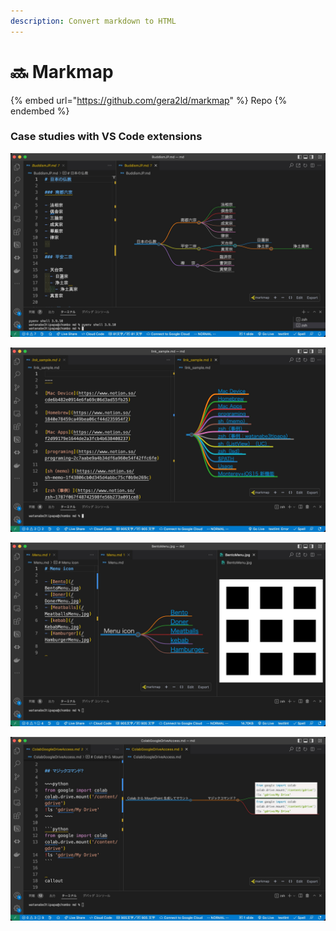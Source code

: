 ```yaml
---
description: Convert markdown to HTML
---
```


# 🔜 Markmap

{% embed url="https://github.com/gera2ld/markmap" %}
Repo
{% endembed %}

### Case studies with VS Code extensions

![Example in VS Code](.gitbook/assets/imgssmarkmap.jpg)

![Example in VS Code](.gitbook/assets/imgssmarkmap2.jpg)

![Example in VS Code](<.gitbook/assets/imgssmarkmap3 (1).jpg>)

![Example in VS Code](.gitbook/assets/imgssmarkmap3.jpg)





